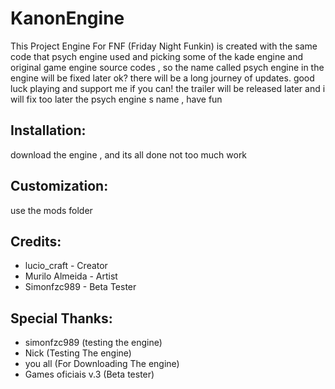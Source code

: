 # KanonEngine
This Project Engine For FNF (Friday Night Funkin) is created with the same code that psych engine used and picking some of the kade engine and original game engine source codes , so the name called psych engine in the engine will be fixed later ok? there will be a long journey of updates. good luck playing and support me if you can!
the trailer will be released later and i will fix too later the psych engine s name , have fun

## Installation:
download the engine , and its all done not too much work
## Customization:
use the mods folder
## Credits:
* lucio_craft - Creator
* Murilo Almeida - Artist
* Simonfzc989 - Beta Tester
## Special Thanks:
* simonfzc989 (testing the engine)
* Nick (Testing The engine)
* you all (For Downloading The engine)
* Games oficiais v.3 (Beta tester)
